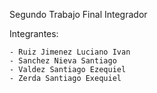 Segundo Trabajo Final Integrador

Integrantes:
 
	- Ruiz Jimenez Luciano Ivan
	- Sanchez Nieva Santiago
	- Valdez Santiago Ezequiel
	- Zerda Santiago Exequiel
